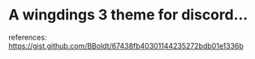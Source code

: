 # A wingdings 3 theme for discord...

references:
https://gist.github.com/BBoldt/67438fb40301144235272bdb01e1336b
